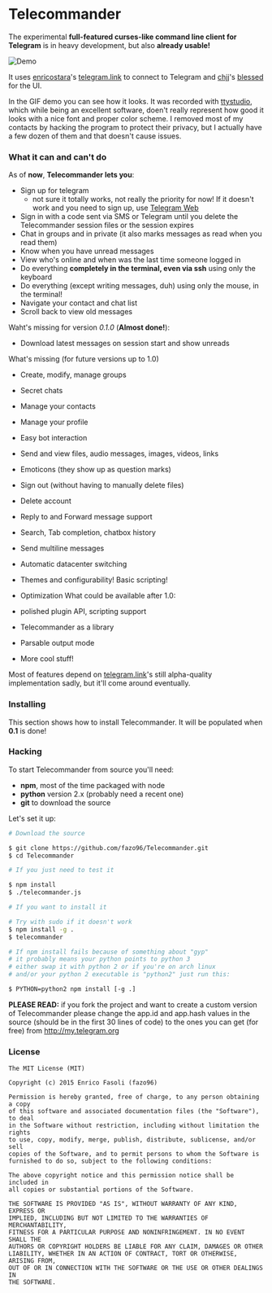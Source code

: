 # Telecommander

The experimental __full-featured curses-like command line client for Telegram__ is in heavy development, but also __already usable!__

![Demo](http://i.imgur.com/uv0Odoa.gif)

It uses [enricostara](http://github.com/enricostara)'s [telegram.link](http://github.com/enricostara/telegram.link) to connect to Telegram and [chjj](http://github.com/chjj)'s [blessed](http://github.com/chjj/blessed) for the UI.

In the GIF demo you can see how it looks. It was recorded with [ttystudio](http://github.com/chjj/ttystudio), which while being an excellent software, doen't really represent how good it looks with a nice font and proper color scheme. I removed most of my contacts by hacking the program to protect their privacy, but I actually have a few dozen of them and that doesn't cause issues.

### What it can and can't do

As of __now__, __Telecommander lets you__:

- Sign up for telegram
    - not sure it totally works, not really the priority for now! If it doesn't work and you need to sign up, use [Telegram Web](http://web.telegram.org)
- Sign in with a code sent via SMS or Telegram until you delete the Telecommander session files or the session expires
- Chat in groups and in private (it also marks messages as read when you read them)
- Know when you have unread messages
- View who's online and when was the last time someone logged in
- Do everything __completely in the terminal, even via ssh__ using only the keyboard
- Do everything (except writing messages, duh) using only the mouse, in the terminal!
- Navigate your contact and chat list
- Scroll back to view old messages

Waht's missing for version _0.1.0_ (__Almost done!__):

- Download latest messages on session start and show unreads

What's missing (for future versions up to 1.0)

- Create, modify, manage groups
- Secret chats
- Manage your contacts
- Manage your profile
- Easy bot interaction
- Send and view files, audio messages, images, videos, links
- Emoticons (they show up as question marks)
- Sign out (without having to manually delete files)
- Delete account
- Reply to and Forward message support
- Search, Tab completion, chatbox history
- Send multiline messages
- Automatic datacenter switching
- Themes and configurability! Basic scripting!
- Optimization
What could be available after 1.0:

- polished plugin API, scripting support
- Telecommander as a library
- Parsable output mode
- More cool stuff!

Most of features depend on [telegram.link](http://telegram.link)'s still alpha-quality implementation sadly, but it'll come around eventually.

### Installing

This section shows how to install Telecommander. It will be populated when __0.1__ is done!

### Hacking

To start Telecommander from source you'll need:

- __npm__, most of the time packaged with node
- __python__ version 2.x (probably need a recent one)
- __git__ to download the source

Let's set it up:

```sh
# Download the source

$ git clone https://github.com/fazo96/Telecommander.git
$ cd Telecommander

# If you just need to test it

$ npm install
$ ./telecommander.js

# If you want to install it

# Try with sudo if it doesn't work
$ npm install -g .
$ telecommander

# If npm install fails because of something about "gyp"
# it probably means your python points to python 3
# either swap it with python 2 or if you're on arch linux
# and/or your python 2 executable is "python2" just run this:

$ PYTHON=python2 npm install [-g .]
```

__PLEASE READ:__ if you fork the project and want to create a custom version of
Telecommander please change the app.id and app.hash values in the source
(should be in the first 30 lines of code) to the ones you can get
(for free) from http://my.telegram.org

### License

    The MIT License (MIT)

    Copyright (c) 2015 Enrico Fasoli (fazo96)

    Permission is hereby granted, free of charge, to any person obtaining a copy
    of this software and associated documentation files (the "Software"), to deal
    in the Software without restriction, including without limitation the rights
    to use, copy, modify, merge, publish, distribute, sublicense, and/or sell
    copies of the Software, and to permit persons to whom the Software is
    furnished to do so, subject to the following conditions:

    The above copyright notice and this permission notice shall be included in
    all copies or substantial portions of the Software.

    THE SOFTWARE IS PROVIDED "AS IS", WITHOUT WARRANTY OF ANY KIND, EXPRESS OR
    IMPLIED, INCLUDING BUT NOT LIMITED TO THE WARRANTIES OF MERCHANTABILITY,
    FITNESS FOR A PARTICULAR PURPOSE AND NONINFRINGEMENT. IN NO EVENT SHALL THE
    AUTHORS OR COPYRIGHT HOLDERS BE LIABLE FOR ANY CLAIM, DAMAGES OR OTHER
    LIABILITY, WHETHER IN AN ACTION OF CONTRACT, TORT OR OTHERWISE, ARISING FROM,
    OUT OF OR IN CONNECTION WITH THE SOFTWARE OR THE USE OR OTHER DEALINGS IN
    THE SOFTWARE.
